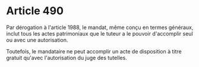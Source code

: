 # Article 490

Par dérogation à l'article 1988, le mandat, même conçu en termes généraux, inclut tous les actes patrimoniaux que le tuteur a le pouvoir d'accomplir seul ou avec une autorisation.

Toutefois, le mandataire ne peut accomplir un acte de disposition à titre gratuit qu'avec l'autorisation du juge des tutelles.
